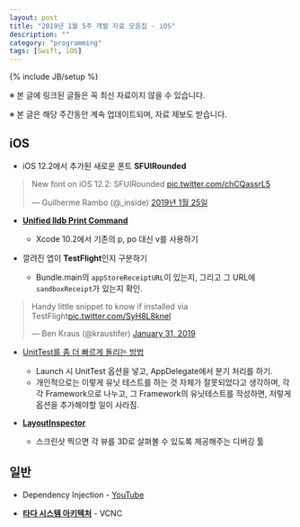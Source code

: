 ```yaml
---
layout: post
title: "2019년 1월 5주 개발 자료 모음집 - iOS"
description: ""
category: "programming"
tags: [Swift, iOS]
---
```

{% include JB/setup %}

<script async src="https://platform.twitter.com/widgets.js" charset="utf-8"></script>

※ 본 글에 링크된 글들은 꼭 최신 자료이지 않을 수 있습니다.

※ 본 글은 해당 주간동안 계속 업데이트되며, 자료 제보도 받습니다.

## iOS

* iOS 12.2에서 추가된 새로운 폰트 **SFUIRounded**

<blockquote class="twitter-tweet" data-lang="ko"><p lang="en" dir="ltr">New font on iOS 12.2: SFUIRounded <a href="https://t.co/chCQassrL5">pic.twitter.com/chCQassrL5</a></p>&mdash; Guilherme Rambo (@_inside) <a href="https://twitter.com/_inside/status/1088924107469701120?ref_src=twsrc%5Etfw">2019년 1월 25일</a></blockquote>

* **[Unified lldb Print Command](https://kastiglione.github.io/lldb/2019/01/26/unified-lldb-print-command.html)**
  - Xcode 10.2에서 기존의 p, po 대신 v를 사용하기

* 깔려진 앱이 **TestFlight**인지 구분하기
  - Bundle.main의 `appStoreReceiptURL`이 있는지, 그리고 그 URL에 `sandboxReceipt`가 있는지 확인.

<blockquote class="twitter-tweet"><p lang="en" dir="ltr">Handy little snippet to know if installed via TestFlight<a href="https://t.co/SyH8L8knel">pic.twitter.com/SyH8L8knel</a></p>&mdash; Ben Kraus (@kraustifer) <a href="https://twitter.com/kraustifer/status/1090773523860058112?ref_src=twsrc%5Etfw">January 31, 2019</a></blockquote> <script async src="https://platform.twitter.com/widgets.js" charset="utf-8"></script>

* [UnitTest를 좀 더 빠르게 돌리는 방법](https://useyourloaf.com/blog/faster-app-setup-for-unit-tests)
  - Launch 시 UnitTest 옵션을 넣고, AppDelegate에서 분기 처리를 하기.
  - 개인적으로는 이렇게 유닛 테스트를 하는 것 자체가 잘못되었다고 생각하며, 각각 Framework으로 나누고, 그 Framework의 유닛테스트를 작성하면, 저렇게 옵션을 추가해야할 일이 사라짐.

* **[LayoutInspector](https://github.com/isavynskyi/LayoutInspector)**
  - 스크린샷 찍으면 각 뷰를 3D로 살펴볼 수 있도록 제공해주는 디버깅 툴


## 일반

* Dependency Injection - [YouTube](https://www.youtube.com/watch?v=IKD2-MAkXyQ) 

* **[타다 시스템 아키텍처](http://engineering.vcnc.co.kr/2019/01/tada-system-architecture/)** - VCNC